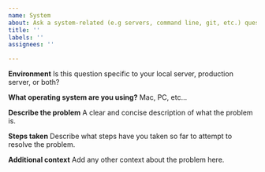 ```yaml
---
name: System
about: Ask a system-related (e.g servers, command line, git, etc.) question that is not code-specific 
title: ''
labels: ''
assignees: ''

---
```

**Environment**
Is this question specific to your local server, production server, or both?

**What operating system are you using?**
Mac, PC, etc...

**Describe the problem**
A clear and concise description of what the problem is. 

**Steps taken**
Describe what steps have you taken so far to attempt to resolve the problem.

**Additional context**
Add any other context about the problem here.
